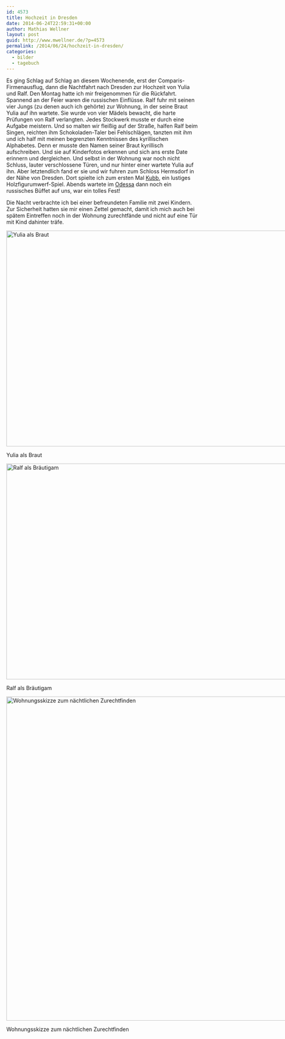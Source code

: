 ```yaml
---
id: 4573
title: Hochzeit in Dresden
date: 2014-06-24T22:59:31+00:00
author: Mathias Wellner
layout: post
guid: http://www.mwellner.de/?p=4573
permalink: /2014/06/24/hochzeit-in-dresden/
categories:
  - bilder
  - tagebuch
---
```

Es ging Schlag auf Schlag an diesem Wochenende, erst der Comparis-Firmenausflug, dann die Nachtfahrt nach Dresden zur Hochzeit von Yulia und Ralf. Den Montag hatte ich mir freigenommen für die Rückfahrt. Spannend an der Feier waren die russischen Einflüsse. Ralf fuhr mit seinen vier Jungs (zu denen auch ich gehörte) zur Wohnung, in der seine Braut Yulia auf ihn wartete. Sie wurde von vier Mädels bewacht, die harte Prüfungen von Ralf verlangten. Jedes Stockwerk musste er durch eine Aufgabe meistern. Und so malten wir fleißig auf der Straße, halfen Ralf beim Singen, reichten ihm Schokoladen-Taler bei Fehlschlägen, tanzten mit ihm und ich half mit meinen begrenzten Kenntnissen des kyrillischen Alphabetes. Denn er musste den Namen seiner Braut kyrillisch aufschreiben. Und sie auf Kinderfotos erkennen und sich ans erste Date erinnern und dergleichen. Und selbst in der Wohnung war noch nicht Schluss, lauter verschlossene Türen, und nur hinter einer wartete Yulia auf ihn. Aber letztendlich fand er sie und wir fuhren zum Schloss Hermsdorf in der Nähe von Dresden. Dort spielte ich zum ersten Mal <a href="http://de.wikipedia.org/wiki/Kubb" target="_blank">Kubb</a>, ein lustiges Holzfigurumwerf-Spiel. Abends wartete im <a href="http://www.odessa-restaurant.de/" target="_blank">Odessa</a> dann noch ein russisches Büffet auf uns, war ein tolles Fest!

Die Nacht verbrachte ich bei einer befreundeten Familie mit zwei Kindern. Zur Sicherheit hatten sie mir einen Zettel gemacht, damit ich mich auch bei spätem Eintreffen noch in der Wohnung zurechtfände und nicht auf eine Tür mit Kind dahinter träfe. 

<div id="attachment_4569" style="width: 860px" class="wp-caption alignright">
  <a href="/wp-uploads/2014/06/MW_20140622_6276.jpg"><img src="/wp-uploads/2014/06/MW_20140622_6276-1024x683.jpg" alt="Yulia als Braut" width="850" height="566" class="size-large wp-image-4569" srcset="http://www.mwellner.de/wp-uploads/2014/06/MW_20140622_6276-1024x683.jpg 1024w, http://www.mwellner.de/wp-uploads/2014/06/MW_20140622_6276-300x200.jpg 300w, http://www.mwellner.de/wp-uploads/2014/06/MW_20140622_6276-224x150.jpg 224w, http://www.mwellner.de/wp-uploads/2014/06/MW_20140622_6276-150x100.jpg 150w" sizes="(max-width: 850px) 100vw, 850px" /></a>
  
  <p class="wp-caption-text">
    Yulia als Braut
  </p>
</div>

<div id="attachment_4570" style="width: 860px" class="wp-caption alignright">
  <a href="/wp-uploads/2014/06/MW_20140622_6272.jpg"><img src="/wp-uploads/2014/06/MW_20140622_6272-1024x683.jpg" alt="Ralf als Bräutigam" width="850" height="566" class="size-large wp-image-4570" srcset="http://www.mwellner.de/wp-uploads/2014/06/MW_20140622_6272-1024x683.jpg 1024w, http://www.mwellner.de/wp-uploads/2014/06/MW_20140622_6272-300x200.jpg 300w, http://www.mwellner.de/wp-uploads/2014/06/MW_20140622_6272-224x150.jpg 224w, http://www.mwellner.de/wp-uploads/2014/06/MW_20140622_6272-150x100.jpg 150w" sizes="(max-width: 850px) 100vw, 850px" /></a>
  
  <p class="wp-caption-text">
    Ralf als Bräutigam
  </p>
</div>

<div id="attachment_4565" style="width: 860px" class="wp-caption alignright">
  <a href="/wp-uploads/2014/06/uebernachtung.png"><img src="/wp-uploads/2014/06/uebernachtung-1024x1024.png" alt="Wohnungsskizze zum nächtlichen Zurechtfinden" width="850" height="850" class="size-large wp-image-4565" srcset="http://www.mwellner.de/wp-uploads/2014/06/uebernachtung-1024x1024.png 1024w, http://www.mwellner.de/wp-uploads/2014/06/uebernachtung-150x150.png 150w, http://www.mwellner.de/wp-uploads/2014/06/uebernachtung-300x300.png 300w, http://www.mwellner.de/wp-uploads/2014/06/uebernachtung-149x150.png 149w, http://www.mwellner.de/wp-uploads/2014/06/uebernachtung.png 1031w" sizes="(max-width: 850px) 100vw, 850px" /></a>
  
  <p class="wp-caption-text">
    Wohnungsskizze zum nächtlichen Zurechtfinden
  </p>
</div>